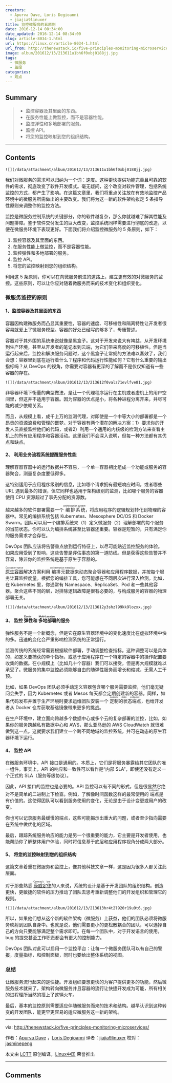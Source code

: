 ```yaml
---
creators:
  - Apurva Dave, Loris Degioanni
  - jiajia9linuxer
title: 监控微服务的五原则
date: 2016-12-14 08:34:00
date_updated: 2016-12-14 08:34:00
slug: article-8034-1.html
url: https://linux.cn/article-8034-1.html
url_from: http://thenewstack.io/five-principles-monitoring-microservices/
image: album/201612/13/213611u1bh6f0xbj0188jj.jpg
tags:
  - 微服务
  - 监控
categories:
  - 观点
---
```


## Summary

> - 监控容器及其里面的东西。
> - 在服务性能上做监控，而不是容器性能。
> - 监控弹性和多地部署的服务。
> - 监控 API。
> - 将您的监控映射到您的组织结构。

***

<!-- more -->

## Contents

`![](/data/attachment/album/201612/13/213611u1bh6f0xbj0188jj.jpg)`

我们对微服务的需求可以归纳为一个词：速度。这种更快提供功能完善且可靠的软件的需求，彻底改变了软件开发模式。毫无疑问，这个改变对软件管理，包括系统监控的方式，都产生了影响。在这篇文章里，我们将重点关注放在有效地监控产品环境中的微服务所需做出的主要改变。我们将为这一新的软件架构拟定 5 条指导性原则来调整你的监控方法。

监控是微服务控制系统的关键部分，你的软件越复杂，那么你就越难了解其性能及问题排障。鉴于软件交付发生的巨大改变，监控系统同样需要进行彻底的改造，以便在微服务环境下表现更好。下面我们将介绍监控微服务的 5 条原则，如下：

1. 监控容器及其里面的东西。
2. 在服务性能上做监控，而不是容器性能。
3. 监控弹性和多地部署的服务。
4. 监控 API。
5. 将您的监控映射到您的组织结构。

利用这 5 条原则，你可以在向微服务前进的道路上，建立更有效的对微服务的监控。这些原则，可以让你应对随着微服务而来的技术变化和组织变化。

### 微服务监控的原则

#### 1、监控容器及其里面的东西

容器因构建微服务而凸显其重要性，容器的速度、可移植性和隔离特性让开发者很容易就爱上了微服务模型。容器的好处已经写的够多了，毋庸赘述。

容器对于其外围的系统来说就像是黑盒子。这对于开发来说大有裨益，从开发环境到生产环境，甚至从开发者的笔记本到云端，为它们带来高度的可移植性。但是当运行起来后，监控和解决服务问题时，这个黑盒子让常规的方法难以奏效了，我们会想：容器里到底在运行着什么？程序和代码运行性能如何？它有什么重要的输出指标吗？从 DevOps 的视角，你需要对容器有更深的了解而不是仅仅知道有一些容器的存在。

`![](/data/attachment/album/201612/13/213612f0valz71evlfve81.jpg)`

非容器环境下衡量的典型做法，是让一个代理程序运行在主机或者虚机上的用户空间里，但这并不适用于容器。因为容器的优点是小，将各种进程分离开来，并尽可能的减少依赖关系。

而且，从规模上看，成千上万的监测代理，对即使是一个中等大小的部署都是一个昂贵的资源浪费和管理的噩梦。对于容器有两个潜在的解决方案：1）要求你的开发人员直接监控他们的代码，或者2）利用一个通用的内核级的检测方法来查看主机上的所有应用程序和容器活动。这里我们不会深入说明，但每一种方法都有其优点和缺点。

#### 2、 利用业务流程系统提醒服务性能

理解容器容器中的运行数据并不容易，一个单一容器相比组成一个功能或服务的容器聚合，测量复杂度要低得多。

这特别适用于应用程序级别的信息，比如哪个请求拥有最短响应时间，或者哪些 URL 遇到最多的错误，但它同样也适用于架构级别的监测，比如哪个服务的容器使用 CPU 资源超过了事先分配的资源数。

越来越多的软件部署需要一个<ruby> 编排系统 <rt>  orchestration system </rt></ruby>，将应用程序的逻辑规划转化到物理的容器中。常见的编排系统包括 Kubernetes、Mesosphere DC/OS 和 Docker Swarm。团队可以用一个编排系统来（1）定义微服务（2）理解部署的每个服务的当前状态。你可以认为编排系统甚至比容器还重要。容器是短暂的，只有满足你的服务需求才会存在。

DevOps 团队应该将告警重点放到运行特征上，以尽可能贴近监控服务的体验。如果应用受到了影响，这些告警是评估事态的第一道防线。但是获得这些告警并不容易，除非你的监控系统是基于原生于容器的。

<ruby> <a href="https://techcrunch.com/2016/04/27/lets-define-container-native/">  原生容器 </a> <rt>  Container-native </rt></ruby>解决方案利用<ruby> 编排元数据 <rt>  orchestration metadata </rt></ruby>来动态聚合容器和应用程序数据，并按每个服务计算监控度量。根据您的编排工具，您可能想在不同层次进行深入检测。比如，在 Kubernetes 里，你通常有 Namespace、ReplicaSet、Pod 和一些其他容器。聚合这些不同的层，对排除逻辑故障是很有必要的，与构成服务的容器的物理部署无关。

`![](/data/attachment/album/201612/13/213612y3shzl99kk9lozxx.jpg)`

#### 3、 监控<ruby> 弹性 <rt>  Elastic </rt></ruby>和<ruby> 多地部署 <rt>  Multi-Location </rt></ruby>的服务

弹性服务不是一个新概念，但是它在原生容器环境中的变化速度比在虚拟环境中快的多。迅速的变化会严重影响检测系统的正常运行。

监测传统的系统经常需要根据软件部署，手动调整检查指标。这种调整可以是具体的，如定义要捕获的单个指标，或基于应用程序在一个特定的容器中的操作配置要收集的数据。在小规模上（比如几十个容器）我们可以接受，但是再大规模就难以承受了。微服务的集中监控必须能够自由的随弹性服务而增长和缩减，无需人工干预。

比如，如果 DevOps 团队必须手动定义容器包含哪个服务需要监控，他们毫无疑问会失手，因为 Kubernetes 或者 Mesos 每天都会定期创建新的容器。同样，如果代码发布并置于生产环境时要求运维团队安装一个<ruby> 定制的状态端点 <rt>  custom stats endpoint </rt></ruby>，也给开发者从 Docker 仓库获取基础镜像带来更多的挑战。

在生产环境中，建立面向跨越多个数据中心或多个云的复杂部署的监控，比如，如果你的服务跨越私有数据中心和 AWS，那么亚马逊的 AWS CloudWatch 就很难做到这一点。这就要求我们建立一个跨不同地域的监控系统，并可在动态的原生容器环境下运行。

#### 4、 监控 API

在微服务环境中，API 接口是通用的。本质上，它们是将服务暴露给其它团队的唯一组件。事实上，API 的响应和一致性可以看作是“内部 SLA”，即使还没有定义一个正式的 SLA（服务等级协议）。

因此，API 接口的监控也是必要的。API 监控可以有不同的形式，但是很显然它绝对不是简单的二进制上下检查。例如，了解像时间函数这样的最常使用的<ruby> 端点 <rt>  endpoint </rt></ruby>是有价值的。这使得团队可以看到服务使用的变化，无论是由于设计变更或用户的改变。

你也可以记录服务最缓慢的端点，这些可能揭示出重大的问题，或者至少指向需要在系统中做优化的区域。

最后，跟踪系统服务响应的能力是另一个很重要的能力，它主要是开发者使用，也能帮助你了解整体用户体验，同时将信息基于底层和应用程序视角分成两大部分。

#### 5、 将您的监控映射到您的组织结构

这篇文章着重在微服务和监控上，像其他科技文章一样，这是因为很多人都关注此层面。

对于那些熟悉<ruby> <a href="https://en.wikipedia.org/wiki/Conway%27s_law">  康威定律 </a> <rt>  Conway’s law </rt></ruby>的人来说，系统的设计是基于开发团队的组织结构。创造更快，更敏捷的软件的压力推动了团队去思考重新调整他们的开发组织和管理它的规则。

`![](/data/attachment/album/201612/13/213613hr4t2l920r19u9t6.jpg)`

所以，如果他们想从这个新的软件架构（微服务）上获益，他们的团队必须将微服务映射到团队自身中。也就是说，他们需要更小的更松散耦合的团队，可以选择自己的方向只要能够满足整个需求即可。在每一个团队中，对于开发语言的使用，bug 的提交甚至工作职责都会有更大的控制能力。

DevOps 团队对此可以启用一个监控平台：让每一个微服务团队可以有自己的警报，度量指标，和控制面板，同时也要给出整体系统的视图。

### 总结

让微服务流行起来的是快捷。开发组织要想更快的为客户提供更多的功能，然后微服务技术就来了，架构转向微服务并且容器的流行让快捷开发成为可能，所有相关的进程理所当然的搭上了这辆火车。

最后，基本的监控原则需要适应伴随微服务而来的技术和结构。越早认识到这种转变的开发团队，能更早更容易的适应微服务这一新的架构。

---

via: <http://thenewstack.io/five-principles-monitoring-microservices/>

作者：[Apurva Dave](http://thenewstack.io/author/apurvadave/) ，[Loris Degioanni](http://thenewstack.io/author/lorisdegioanni/) 译者：[jiajia9linuxer](https://github.com/jiajia9linuxer) 校对：[jasminepeng](https://github.com/jasminepeng)

本文由 [LCTT](https://github.com/LCTT/TranslateProject) 原创编译，[Linux中国](https://linux.cn/) 荣誉推出

***

## Comments
